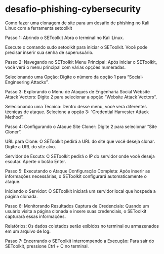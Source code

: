 # desafio-phishing-cybersecurity
Como fazer uma clonagem de site para um desafio de phishing no Kali Linux com a ferramenta setoolkit

Passo 1: Abrindo o SEToolkit
Abra o terminal no Kali Linux.

Execute o comando sudo setoolkit para iniciar o SEToolkit. Você pode precisar inserir sua senha de superusuário.

Passo 2: Navegando no SEToolkit
Menu Principal: Após iniciar o SEToolkit, você verá o menu principal com várias opções numeradas.

Selecionando uma Opção: Digite o número da opção 1 para “Social-Engineering Attacks”.

Passo 3: Explorando o Menu de Ataques de Engenharia Social
Website Attack Vectors: Digite 2 para selecionar a opção “Website Attack Vectors”.

Selecionando uma Técnica: Dentro desse menu, você verá diferentes técnicas de ataque. Selecione a opção 3: “Credential Harvester Attack Method”.

Passo 4: Configurando o Ataque
Site Cloner: Digite 2 para selecionar “Site Cloner”.

URL para Clone: O SEToolkit pedirá a URL do site que você deseja clonar. Digite a URL do site alvo.

Servidor de Escuta: O SEToolkit pedirá o IP do servidor onde você deseja escutar. Aperte o botão Enter.

Passo 5: Executando o Ataque
Configuração Completa: Após inserir as informações necessárias, o SEToolkit configurará automaticamente o ataque.

Iniciando o Servidor: O SEToolkit iniciará um servidor local que hospeda a página clonada.

Passo 6: Monitorando Resultados
Captura de Credenciais: Quando um usuário visita a página clonada e insere suas credenciais, o SEToolkit capturará essas informações.

Relatórios: Os dados coletados serão exibidos no terminal ou armazenados em um arquivo de log.

Passo 7: Encerrando o SEToolkit
Interrompendo a Execução: Para sair do SEToolkit, pressione Ctrl + C no terminal.
